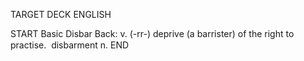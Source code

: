 TARGET DECK
ENGLISH

START
Basic
Disbar
Back: v. (-rr-) deprive (a barrister) of the right to practise.  disbarment n.
END
